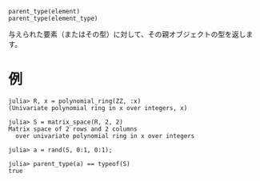 ```
parent_type(element)
parent_type(element_type)
```

与えられた要素（またはその型）に対して、その親オブジェクトの型を返します。

# 例

```jldoctest
julia> R, x = polynomial_ring(ZZ, :x)
(Univariate polynomial ring in x over integers, x)

julia> S = matrix_space(R, 2, 2)
Matrix space of 2 rows and 2 columns
  over univariate polynomial ring in x over integers

julia> a = rand(S, 0:1, 0:1);

julia> parent_type(a) == typeof(S)
true
```
